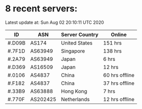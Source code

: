 # 8 recent servers:

Latest update at: Sun Aug 02 20:10:11 UTC 2020

| ID | ASN | Server Country | Online |
| -- | --- | -------------- | ------ |
| #.D09B | AS174 | United States | 151 hrs |
| #.7F1D | AS63949 | Singapore | 138 hrs |
| #.2A79 | AS63949 | Japan | 6 hrs |
| #.D369 | AS16509 | Japan | 12 hrs |
| #.0106 | AS4837 | China | 60 hrs offline |
| #.F182 | AS4837 | China | 37 hrs offline |
| #.33B9 | AS63888 | Hong Kong | 7 hrs |
| #.770F | AS202425 | Netherlands | 12 hrs offline |


